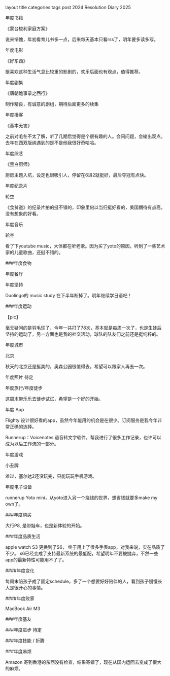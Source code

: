 layout	title	categories	tags
post
2024 Resolution
Diary
2025

年度书籍

《蒙台梭利家庭方案》

说来惭愧，年初看育儿书多一点，后来每天基本只看rss了，明年要多读多写。

年度电影

《好东西》

挺喜欢这种生活气息比较重的影剧的，欢乐后面也有观点，值得推荐。

年度剧集

《唐朝诡事录之西行》

制作精良，有诚意的剧组，期待后面更多的续集

年度播客

《基本无害》

之前对毛冬不太了解，听了几期后觉得是个很有趣的人。会问问题，会输出观点。去年在西双版纳遇到的是不是他我很好奇哈哈。

年度综艺

《黑白厨师》

厨房主题入坑，设定也很吸引人，停留在6进2就挺好，最后夺冠有点快。

年度纪录片

轮空

《食贫道》的纪录片拍的挺不错的，印象里何以当归挺好看的，美国期待有点高，没有想象的好看。

年度音乐

轮空

看了下youtube music，大体都在听老歌。因为买了yoto的原因，听到了一些艺术家的儿童歌曲，还挺不错的。

###年度食物



年度餐厅



年度坚持

Duolingo的 music study 在下半年断掉了。明年继续学日语吧！

###年度运动

【pic】

毫无疑问的是羽毛球了，今年一共打了78次，基本就是每周一次了，也是生娃后坚持的运动了，另一方面也是我的社交活动，球队的队友们之前还是挺纯粹的。

年度城市

北京

秋天的北京还是挺美的，奥森公园很值得去。希望可以跟家人再去一次。

年度照片 待定

年度旅行/年度徒步 

这周末带乐乐去徒步试试，希望是一个好的开始。

年度 App

Flighty
设计很好看的app，虽然今年能用的机会是在很少。订阅服务是我今年非常正确的选择。

Runnerup：Voicenotes
语音转文字软件，帮我进行了很多工作记录，也许可以成为以后工作流的一部分。

年度游戏

小丑牌

难过，塞尔达2还没玩完，只能玩玩手机游戏。

年度电子设备

runnerup
Yoto mini，从yoto进入另一个烧钱的世界，想省钱就要多make my own了。

###年度购买

大行P8, 是带娃车，也是新体验的开始。

###年度品质生活

apple watch S3 更换到了S6， 终于用上了很多手表app，对我来说，实在品质了不少。
s6已经变成了支持最新系统的最低配，希望明年不要被抛弃，不然一些app的最新特性可能用不了了。

####年度变化 

每周末陪孩子成了固定schedule，多了一个想要好好陪伴的人，看到孩子慢慢长大是很开心的事情。

####年度败家

MacBook Air M3

###年度基友



###年度进步 待定

###年度技能 / 折腾

###年度麻烦

Amazon 寄到香港的东西没有检查，结果寄错了，现在从国内运回去变成了很大的麻烦。
